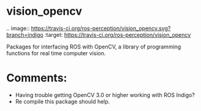 vision_opencv
=============

.. image:: https://travis-ci.org/ros-perception/vision_opencv.svg?branch=indigo
    :target: https://travis-ci.org/ros-perception/vision_opencv

Packages for interfacing ROS with OpenCV, a library of programming functions for real time computer vision.

# Comments:

+ Having trouble getting OpenCV 3.0 or higher working with ROS Indigo?
+ Re compile this package should help.
